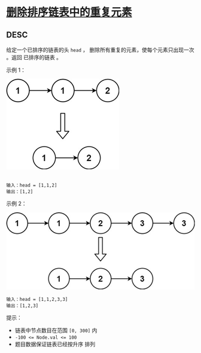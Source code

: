 # [删除排序链表中的重复元素](https://leetcode.cn/problems/remove-duplicates-from-sorted-list/description/)

## DESC

给定一个已排序的链表的头 `head` ， 删除所有重复的元素，使每个元素只出现一次 。返回 已排序的链表 。

示例 1：


![](https://raw.githubusercontent.com/Carmenliukang/leetcode/master/images/remove-duplicates-from-sorted-list-1.png)


```angular2html

输入：head = [1,1,2]
输出：[1,2]
```


示例 2：

![](https://raw.githubusercontent.com/Carmenliukang/leetcode/master/images/remove-duplicates-from-sorted-list-2.png)


```angular2html
输入：head = [1,1,2,3,3]
输出：[1,2,3]
```


提示：

- 链表中节点数目在范围 `[0, 300]` 内
- `-100 <= Node.val <= 100`
- 题目数据保证链表已经按升序 排列
